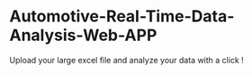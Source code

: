 # Automotive-Real-Time-Data-Analysis-Web-APP
Upload your large excel file and analyze your data with a click !
